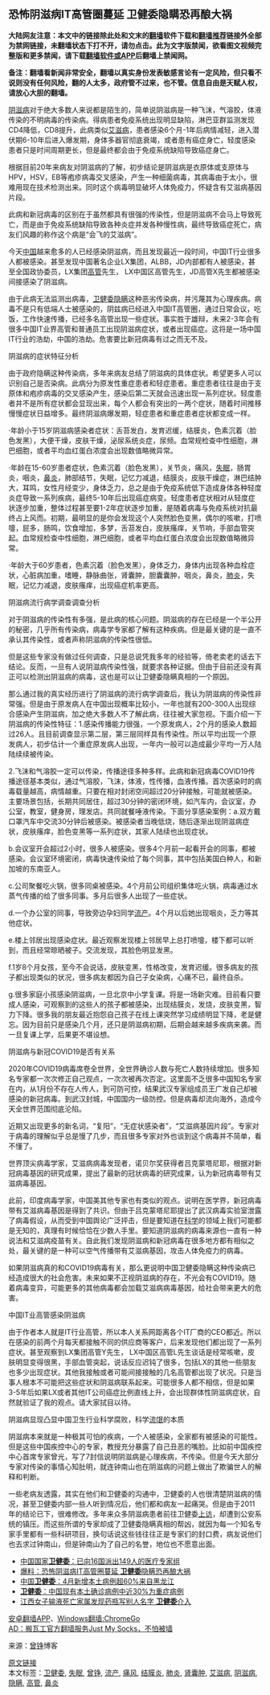  <h2>恐怖阴滋病IT高管圈蔓延 卫健委隐瞒恐再酿大祸</h2> <p class="notice"><b>大陆网友注意：本文中的链接除此处和文末的<a href="https://github.com/bannedbook/fanqiang" >翻墙</a>软件下载和<a href="https://github.com/killgcd/justmysocks/blob/master/README.md">翻墙推荐</a>链接外全部为禁网链接，未翻墙状态下打不开，请勿点击。此为文字版禁闻，欲看图文视频完整版和更多禁闻，请下载<a href="https://github.com/bannedbook/fanqiang">翻墙软件或APP</a>后翻墙上禁闻网。</p><p>备注：翻墙看新闻非常安全，翻墙以真实身份发表敏感言论有一定风险，但只看不说则没有任何风险，翻的人太多，政府管不过来，也不管。信息自由是天赋人权，请放心大胆的翻墙。</b></p>  <div class="entry"> <p><a href="https://www.bannedbook.org/bnews/tag/%e9%98%b4%e6%bb%8b%e7%97%85/" class="st_tag internal_tag" rel="tag" title="标签 阴滋病 下的日志">阴滋病</a>对于绝大多数人来说都是陌生的，简单说阴滋病是一种飞沫，气溶胶，体液传染的不明病毒的传染病。得病患者免疫系统出现明显缺陷，淋巴亚群监测发现CD4降低，CD8提升，此病类似<a href="https://www.bannedbook.org/bnews/tag/%e8%89%be%e6%bb%8b%e7%97%85/" class="st_tag internal_tag" rel="tag" title="标签 艾滋病 下的日志">艾滋病</a>，患者感染6个月-1年后病情减轻，进入潜伏期6-10年后进入爆发期，身体多器官彻底衰竭，或者患有癌症身亡，轻度感染患者只是时间周期更长，但是最终都会由于免疫系统缺陷导致癌症身亡。</p> <p>根据目前20年来病友对阴滋病的了解，初步结论是阴滋病是衣原体或支原体与HPV，HSV，EB等疱疹病毒交叉感染，产生一种细菌病毒，其病毒由于太小，很难用现在技术检测出来。同时这个病毒明显破坏人体免疫力，怀疑含有艾滋病基因片段。</p> <p>此病和新冠病毒的区别在于虽然都具有很强的传染性，但是阴滋病不会马上导致死亡，而是由于免疫系统缺陷导致各种炎症并发各种慢性病，最终导致癌症死亡，病友们风趣的称作这个病是“会飞的艾滋病”。</p> <p>今天<span class='wp_keywordlink_affiliate'><a href="https://www.bannedbook.org/" title="中国" target="_blank">中国</a></span>越来愈多的人已经感染阴滋病，而且发现最近一段时间，中国IT行业很多人都被感染。甚至发现中国著名企业LX集团，ALBB，JD内部都有人被感染，甚至全国政协委员，LX集团<a href="https://www.bannedbook.org/bnews/tag/%E9%AB%98%E7%AE%A1/" class="st_tag internal_tag" rel="tag" title="标签 高管 下的日志">高管</a>先生， LX中国区高管先生，JD高管X先生都被感染间接感染了阴滋病。</p> <p>由于此病无法监测出病毒，<a href="https://www.bannedbook.org/bnews/tag/%E5%8D%AB%E5%81%A5%E5%A7%94/" class="st_tag internal_tag" rel="tag" title="标签 卫健委 下的日志">卫健委</a><a href="https://www.bannedbook.org/bnews/tag/%E9%9A%90%E7%9E%92/" class="st_tag internal_tag" rel="tag" title="标签 隐瞒 下的日志">隐瞒</a>这种恶劣传染病，并污蔑其为心理疾病。病毒不是只有低端人士被感染的，阴兹病已经进入中国IT高管圈，通过日常会议，吃饭，工作快速传播，已经多名高管出现一些症状。事实胜于雄辩，未来2-3年会有很多中国IT业界高管和普通员工出现阴滋病症状，或者出现癌症。这将是一场中国IT行业的浩劫，中国的浩劫。危害要比新冠病毒有过之而无不及。</p> <p>阴滋病的症状特征分析</p> <p>由于政府隐瞒这种传染病，多年来病友总结了阴滋病的具体症状。希望更多人可以识别自己是否染病。此病分为原发性重症患者和轻症患者。重症患者往往是由于支原体和疱疹病毒的交叉感染产生，感染后第二天就会迅速出现一系列症状。轻度患者并不是所有症状都会显现出来，每个人都会有突出的一两个症状，随着时间推移慢慢症状日益增多。最终阴滋病爆发期，轻症患者和重症患者症状都变成一样。</p> <p>·年龄小于15岁阴滋病感染者症状：舌苔发白，发育迟缓，结膜炎，色素沉着（脸色发黑），大便干燥，皮肤干燥，泌尿系统炎症，尿频。血常规检查中性细胞，淋巴细胞，或者平均血红蛋白浓度会出现数值略微异常。</p>  <p>·年龄在15-60岁患者症状，色素沉着（脸色发黑），关节炎，痛风，<a href="https://www.bannedbook.org/bnews/tag/%e5%a4%b1%e7%9c%a0/" class="st_tag internal_tag" rel="tag" title="标签 失眠 下的日志">失眠</a>，肠胃炎，咽炎，<a href="https://www.bannedbook.org/bnews/tag/%e9%bc%bb%e7%82%8e/" class="st_tag internal_tag" rel="tag" title="标签 鼻炎 下的日志">鼻炎</a>，肺部结节，失眠，记忆力减退，结膜炎，皮肤干燥症，淋巴结肿大，耳鸣，女性月经变少，身体乏力，总之是由于免疫系统低下造成身体各种轻度炎症导致一系列疾病，最终5-10年后出现癌症病变。轻度患者症状相对从轻度症状逐步加重，整体过程甚至要1-2年症状逐步加重，是随着病毒与免疫系统对抗最终占上风而。初期，最明显的是你会发现这个人突然脸色变黑，偶尔的咳嗽，打喷嚏，屁多，肠鸣，饮食增加，多梦，舌苔发白，皮肤瘙痒，关节响，手部血管突起。血常规检查中性细胞，淋巴细胞，或者平均血红蛋白浓度会出现数值略微异常。</p> <p>·年龄大于60岁患者，色素沉着（脸色发黑），身体乏力，身体内出现各种血栓症状，心脏病加重，嗜睡，静脉曲张，肾囊肿，胆囊囊肿，咽炎，鼻炎，<a href="https://www.bannedbook.org/bnews/tag/%e8%82%ba%e7%82%8e/" class="st_tag internal_tag" rel="tag" title="标签 肺炎 下的日志">肺炎</a>，失眠，记忆力减退，皮肤瘙痒，出现癌症机率更高。</p> <p>阴滋病流行病学调查调查分析</p> <p>对于阴滋病的传染性有多强，是此病的核心问题。阴滋病的存在已经是一个半公开的秘密，几乎所有传染病，病毒学专家都了解有这种疾病。但是最关键的是一直不承认其传染性，或者声称阴滋病的传染性很低。</p> <p>但是这些专家没有做过任何调查，只是总说凭我多年的经验等，倚老卖老的话去下结论。反而，一旦有人说阴滋病传染性强，就要求各种证据。但由于目前还没有真正可以检测出阴滋病的病毒，这也是可以让卫健委隐瞒真相的一个原因。</p> <p>那么通过我的真实经历进行了阴滋病的流行病学调查后，我认为阴滋病的传染性非常强。但是由于原发病人在中国出现概率比较小，一年也就有200-300人出现综合感染产生阴滋病，加之绝大多数人不了解此病，往往被大家忽视。下面介绍一下阴滋病的传染性特征：1.感染传播能力很强，一个原发病人，2个月的感染人数超过26人。且目前调查显示第二层，第三层同样具有传染性。所以平均出现一个原发病人，初步估计一个重症原发病人出现，一年内一般可以造成最少平均一万人陆陆续续被传染。</p> <p>2.飞沫和气溶胶一定可以传染，传播途径多种多样。此病和新冠病毒COVID19传播途径基本类似，通过气溶胶，飞沫，体液，性传播，血液传播。首次感染时的病毒载量越高，病情越重。只要在相对封闭空间超过20分钟接触，可能就被感染。主要场景包括，长期共同居住，超过30分钟的密闭环境，如汽车内，会议室，办公室，教室，健身房，理发店。共同就餐唾液传染。下面分享感染案例：a.双方戴口罩汽车中交流30分钟后被感染。被感染者当晚低烧，随后逐渐出现阴滋病症状，皮肤瘙痒，脸色变黑等一系列症状，其家人陆续也出现症状。</p> <p>b.会议室开会超过2小时，很多人被感染。很多4个月前一起看开会的同事，都被感染。会议室环境密闭，病毒快速传染给了每个同事，其中包括美国白种人，和新加坡的东南亚人。</p>  <p>c.公司聚餐吃火锅，很多同桌被感染。4个月前公司组织集体吃火锅，病毒通过水蒸气传播的给了很多同事。多月后很多人出现了一些症状。</p> <p>d.一个办公室的同事，导致旁边孕妇同学<a href="https://www.bannedbook.org/bnews/tag/%E6%B5%81%E4%BA%A7/" class="st_tag internal_tag" rel="tag" title="标签 流产 下的日志">流产</a>。4个月以后她出现咽炎，乏力等其他症状。</p> <p>e.楼上邻居出现感染症状。最近观察发现楼上邻居早上总打喷嚏，楼下都可以听到，而且经常晾晒被子。交流发现，其脸色明显发黑。</p> <p>f.1岁8个月女孩，至今不会说话，皮肤变黑，性格改变，发育迟缓。很多病友的孩子都出现类似的状况，很多病友都因为自己子女染病，心痛不已，最终自杀。</p> <p>g.很多家庭小孩感染阴滋病，一旦北京中小学复课。将是一场新灾难。目前看只要成人感染，可观察到的这些人的孩子都被感染，出现结膜炎，发烧，皮肤变黑，智力下降。很多我的朋友最近抱怨自己孩子在线上课突然学习成绩明显下降，老是健忘。因为目前只是感染几个月，还只是阴滋病初期，后期会越来越多疾病来袭。而一旦复课上学，后果更不堪设想。</p> <p>阴滋病与新冠COVID19是否有关系</p> <p>2020年COVID19病毒席卷全世界，全世界确诊人数与死亡人数持续增加。很多知名专家都一次次修正自己观点，一次次被再次否定。这里面不乏很多中国知名专家在内，从1月份不存在人传人，到可防可控，结果武汉专家组成员王广发自己却被感染的新冠病毒。到武汉封城，中国国内一级防控。但是病毒却流向海外，造成今天全世界范围彻底沦陷。</p> <p>近期又出现更多的新名词，“复阳”，“无症状感染者”，“艾滋病基因片段”。专家对于病毒的理解似乎总是慢了几步，而且很多专家对外也谈到这个病毒并不简单，看不懂了。</p>  <p>世界顶尖病毒学家，艾滋病病毒发现者，诺贝尔奖获得者吕克蒙塔尼耶，根据对新冠病毒基因的研究成果，提出了最新的冠状病毒的研究成果，认为新冠病毒带有艾滋病毒基因。</p> <p>此前，印度病毒学家，中国美其他专家也有类似的观点。说明在医学界，新冠病毒带有艾滋病毒基因是得到了共识。但由于吕克蒙塔尼耶提出了武汉病毒实验室泄露了病毒假设，从而受到中国舆论广泛抨击，但是要知道在<span class='wp_keywordlink'><a href="https://www.bannedbook.org/forum11/topic309.html" title="禁片：“科学”的棍子" target="_blank">科学</a></span>的领域上我们可能都是无知的，真理有时候恰恰在少数人手里。要知道阴滋病的病毒来源也一直有一种说法和艾滋病疫苗有关。自此我们发现阴滋病和新冠病毒在很多地方都有相似之处，最关键的是一种可以空气传播带有艾滋病基因，攻击人体免疫力的病毒。</p> <p>如果阴滋病真的和COVID19病毒有关，那么更说明中国卫健委隐瞒这种传染病已经造成很大的社会危害。未来如果不正视阴滋病的存在，不光会有COVID19。随着病毒变异，可能更多的其他病毒都会加载艾滋病病毒基因，给社会带来更大的危害。</p> <p>中国IT业高管感染阴滋病</p> <p>由于作者本人就是IT行业高管，所以本人关系网距离各个IT厂商的CEO都近。所以在感染的前两个月每天都接触不同的供应商等客户，后来发现他们都出现了一系列症状。甚至观察到LX集团高管Y先生， LX中国区高管L先生谈话是经常咳嗽，皮肤明显变得很黑，手部血管突起，说话反应迟钝了很多，包括LX的其他一些朋友也多少出现症状。其他我接触或者可能间接接触的几名高管都出现了状况。只是当事人根本不可能把这些症状和阴滋病联系起来。可能很多人都不相信，但是如果3-5年后如果LX或者其他IT公司癌症比例直线上升，会出现群体性阴滋病症状，自然就验证了我的观点。请大家拭目以待。</p> <p>阴滋病显现凸显中国卫生行业科学腐败，科学<span class='wp_keywordlink'><a href="https://www.bannedbook.org/forum11/topic282.html" title="禁片：评中国共产党的流氓本性" target="_blank">流氓</a></span>的本质</p> <p>阴滋病本来就是一种极其可怕的疾病，一个人被感染，全家都有被感染的可能性。但是这些中国疾控中心的专家，教授充分暴露了自己丑恶的嘴脸。比如前中国疾控中心首席专家曾光，写了7封信说明阴滋病是心理疾病，不传染。但是今天大部分专家对传染的事情心知肚明，就连钟南山也在阴滋病的问题上做出了欺骗世人的解释和判断。</p> <p>一些老病友透露，其实在他们和卫健委的沟通中，卫健委的人也很清楚阴滋病的情况，甚至卫健委内部一些人听到情况后，他们都和病友一起痛哭。但是由于2011年的结论已下，很难修改。多年来众多阴滋病患者前往卫健委<span class='wp_keywordlink_affiliate'><a href="https://www.bannedbook.org/bnews/weiquan/" title="上访" target="_blank">上访</a></span>，却遭到公安系统的镇压。而这些所谓的专家却成了卫健委隐瞒真相的帮凶，就因为每一个知名专家手里都有一些科研项目，换句话说这些钱往往正是专家们的封口费，病友说他们也去求过钟南山，但是钟南山为了自己的名誉，地位也不愿意出面。</p>  <ul class='op-related-articles' title='相关阅读'> <li><a href='https://www.bannedbook.org/bnews/baitai/20200502/1322369.html' target='_blank'>中国国家<b>卫健委</b>：已向16国派出149人的医疗专家组</a></li> <li><a href='https://www.bannedbook.org/bnews/cbnews/20200502/1322103.html' target='_blank'>爆料：恐怖阴滋病IT高管圈蔓延 <b>卫健委</b>隐瞒恐再酿大祸</a></li> <li><a href='https://www.bannedbook.org/bnews/baitai/20200501/1321970.html' target='_blank'>中国<b>卫健委</b>：4月新增本土病例超60%来自黑龙江</a></li> <li><a href='https://www.bannedbook.org/bnews/baitai/20200430/1321516.html' target='_blank'><b>卫健委</b>：中国现有本土确诊病例中近30%为重症病例</a></li> <li><a href='https://www.bannedbook.org/bnews/baitai/20200429/1320939.html' target='_blank'>江西女子输液死亡家属发现药瓶写别人名字 <b>卫健委</b>介入</a></li> </ul> <div class="texttj"> <a href="https://github.com/bannedbook/fanqiang/wiki/%E7%A6%81%E9%97%BB%E7%BD%91%E5%AE%89%E5%8D%93%E7%BF%BB%E5%A2%99%E6%96%B0%E9%97%BBAPP" target="_blank">安卓翻墙APP</a>、<a href="https://github.com/bannedbook/fanqiang/wiki/Chrome%E4%B8%80%E9%94%AE%E7%BF%BB%E5%A2%99%E5%8C%85" target="_blank">Windows翻墙:ChromeGo</a><br/> <a href="https://github.com/killgcd/justmysocks/blob/master/README.md" target="_blank">AD：搬瓦工官方翻墙服务Just My Socks，不怕被墙</a> </div><p> 来源：<a href="https://www.bannedbook.org/bnews/tag/%e6%9b%be%e9%93%ae/" class="st_tag internal_tag" rel="tag" title="标签 曾铮 下的日志">曾铮</a>博客 </p><a name='sharetosocial'></a>         <div><a href='https://www.bannedbook.org/bnews/topimagenews/20200503/1322699.html'>原文链接</a></div>  </div><!--END ENTRY--> <div class="postfooter"> <div>本文标签：<a href="https://www.bannedbook.org/bnews/tag/%E5%8D%AB%E5%81%A5%E5%A7%94/" rel="tag">卫健委</a>, <a href="https://www.bannedbook.org/bnews/tag/%e5%a4%b1%e7%9c%a0/" rel="tag">失眠</a>, <a href="https://www.bannedbook.org/bnews/tag/%e6%9b%be%e9%93%ae/" rel="tag">曾铮</a>, <a href="https://www.bannedbook.org/bnews/tag/%E6%B5%81%E4%BA%A7/" rel="tag">流产</a>, <a href="https://www.bannedbook.org/bnews/tag/%E7%97%9B%E9%A3%8E/" rel="tag">痛风</a>, <a href="https://www.bannedbook.org/bnews/tag/%e7%bb%93%e8%86%9c%e7%82%8e/" rel="tag">结膜炎</a>, <a href="https://www.bannedbook.org/bnews/tag/%e8%82%ba%e7%82%8e/" rel="tag">肺炎</a>, <a href="https://www.bannedbook.org/bnews/tag/%e8%82%be%e5%9b%8a%e8%82%bf/" rel="tag">肾囊肿</a>, <a href="https://www.bannedbook.org/bnews/tag/%e8%89%be%e6%bb%8b%e7%97%85/" rel="tag">艾滋病</a>, <a href="https://www.bannedbook.org/bnews/tag/%e9%98%b4%e6%bb%8b%e7%97%85/" rel="tag">阴滋病</a>, <a href="https://www.bannedbook.org/bnews/tag/%E9%9A%90%E7%9E%92/" rel="tag">隐瞒</a>, <a href="https://www.bannedbook.org/bnews/tag/%E9%AB%98%E7%AE%A1/" rel="tag">高管</a>, <a href="https://www.bannedbook.org/bnews/tag/%e9%bc%bb%e7%82%8e/" rel="tag">鼻炎</a></div>  </div><!--END POSTFOOTER--> 
